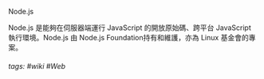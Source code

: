 Node.js

Node.js 是能夠在伺服器端運行 JavaScript 的開放原始碼、跨平台 JavaScript 執行環境。Node.js 由 Node.js Foundation持有和維護，亦為 Linux 基金會的專案。

###### tags: #wiki #Web 